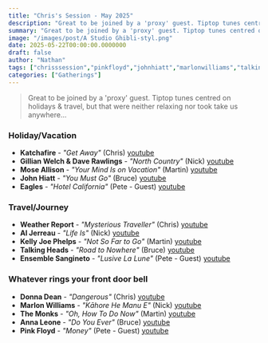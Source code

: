 ```yaml
---
title: "Chris's Session - May 2025"
description: "Great to be joined by a 'proxy' guest. Tiptop tunes centred on holidays & travel, but that were neither relaxing nor took take us anywhere..."
summary: "Great to be joined by a 'proxy' guest. Tiptop tunes centred on holidays & travel, but that were neither relaxing nor took take us anywhere..."
image: "/images/post/A Studio Ghibli-styl.png"
date: 2025-05-22T00:00:00.0000000
draft: false
author: "Nathan"
tags: ["chrisssession","pinkfloyd","johnhiatt","marlonwilliams","talkingheads","kellyjoephelps","moseallison","eagles","monks","weatherreport","aljerreau","donnadean","annaleone","katchafire","ensemblesangineto","gillianwelchanddaverawlings","youtube"]
categories: ["Gatherings"]
---
```

> Great to be joined by a 'proxy' guest. Tiptop tunes centred on holidays & travel, but that were neither relaxing nor took take us anywhere...

### Holiday/Vacation
- **Katchafire** - _"Get Away"_ (Chris) [youtube](https://www.youtube.com/watch?v=PDsb8sEXQDg)
- **Gillian Welch & Dave Rawlings** - _"North Country"_ (Nick) [youtube](https://www.youtube.com/watch?v=JfKVePzPOCA)
- **Mose Allison** - _"Your Mind Is on Vacation"_ (Martin) [youtube](https://www.youtube.com/watch?v=k6LlpU7csRk)
- **John Hiatt** - _"You Must Go"_ (Bruce) [youtube](https://www.youtube.com/watch?v=25JYUFwRAJQ)
- **Eagles** - _"Hotel California"_ (Pete - Guest) [youtube](https://www.youtube.com/watch?v=dLl4PZtxia8)

### Travel/Journey
- **Weather Report** - _"Mysterious Traveller"_ (Chris) [youtube](https://www.youtube.com/watch?v=dVFmQDsRCFQ)
- **Al Jerreau** - _"Life Is"_ (Nick) [youtube](https://www.youtube.com/watch?v=KBcvy3RCR2I)
- **Kelly Joe Phelps** - _"Not So Far to Go"_ (Martin) [youtube](https://www.youtube.com/watch?v=0QxxM8XLUoI)
- **Talking Heads** - _"Road to Nowhere"_ (Bruce) [youtube](https://www.youtube.com/watch?v=LQiOA7euaYA)
- **Ensemble Sangineto** - _"Lusive La Lune"_ (Pete - Guest) [youtube](https://www.youtube.com/watch?v=soO5Y_MrBk4)

### Whatever rings your front door bell
- **Donna Dean** - _"Dangerous"_ (Chris) [youtube](https://www.youtube.com/watch?v=vM3S1hjpJDc)
- **Marlon Williams** - _"Kāhore He Manu E"_ (Nick) [youtube](https://www.youtube.com/watch?v=zLejIq_SKTY)
- **The Monks** - _"Oh, How To Do Now"_ (Martin) [youtube](https://www.youtube.com/watch?v=Bic0lgcEjY4)
- **Anna Leone** - _"Do You Ever"_ (Bruce) [youtube](https://www.youtube.com/watch?v=YlMsLIlWqWY)
- **Pink Floyd** - _"Money"_ (Pete - Guest) [youtube](https://www.youtube.com/watch?v=-0kcet4aPpQ)